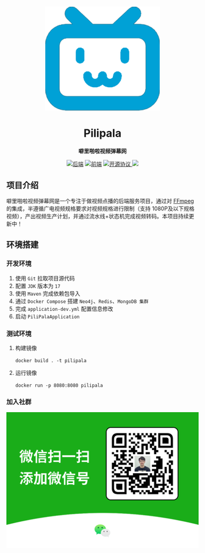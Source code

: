 <p align="center">
<a href="" target="_blank">
    <img src="assets/images/icon.png" width="300" alt="">
</a>
</p>

<h1 align="center">Pilipala</h1>
<p align="center">
<span><strong>噼里啪啦视频弹幕网</strong></span><br/>
</p>
<div align="center">
    <a href="https://github.com/CxyJerry/pilipala"><img alt="后端" src="https://img.shields.io/badge/github-%E5%90%8E%E7%AB%AF-red"></a> 
    <a href="https://github.com/CxyJerry/pilipala-web"><img alt="前端" src="https://img.shields.io/badge/github-%E5%89%8D%E7%AB%AF-red"></a>
    <a href="https://github.com/CxyJerry/pilipala/blob/master/LICENSE" target="_blank">
        <img alt="开源协议" src="https://img.shields.io/badge/%E5%BC%80%E6%BA%90%E5%8D%8F%E8%AE%AE-GPL-blue">
    </a>
    <a href="https://github.com/CxyJerry/pilipala/actions/workflows/docker-image.yml"><img src="https://github.com/CxyJerry/pilipala/actions/workflows/docker-image.yml/badge.svg"></a>
</div>

## 项目介绍

噼里啪啦视频弹幕网是一个专注于做视频点播的后端服务项目，通过对 [FFmpeg](https://github.com/FFmpeg/FFmpeg) 的集成，半遵循广电视频规格要求对视频规格进行限制（支持 1080P及以下规格视频），产出视频生产计划，并通过流水线+状态机完成视频转码。本项目持续更新中！

## 环境搭建

### 开发环境

1. 使用 `Git` 拉取项目源代码
2. 配置 `JDK` 版本为 `17`
3. 使用 `Maven` 完成依赖包导入
4. 通过 `Docker Compose` 搭建 `Neo4j`、`Redis`、`MongoDB 集群`
5. 完成 `application-dev.yml` 配置信息修改
6. 启动 `PiliPalaApplication`

### 测试环境

1. 构建镜像

   `docker build . -t pilipala`

2. 运行镜像

   `docker run -p 8080:8080 pilipala`

### 加入社群

<img src="assets/images/qrcode.png" alt="" style="zoom:50%;" />
